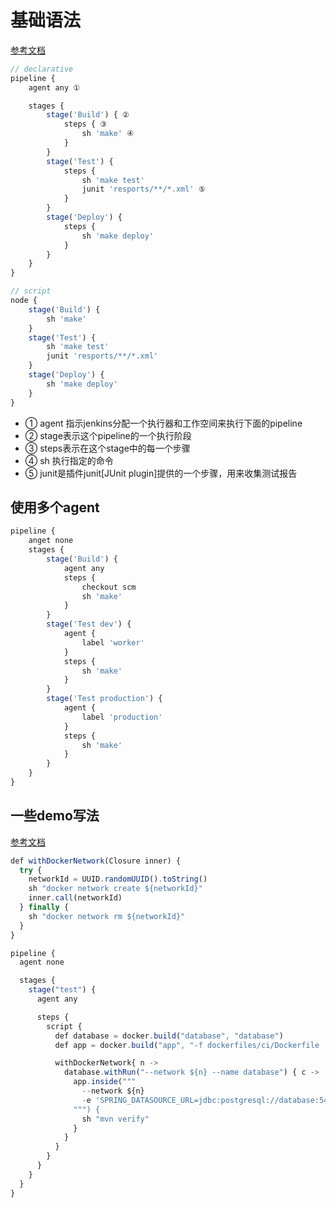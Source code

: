 # 基础语法

[参考文档](https://www.xncoding.com/2017/03/22/fullstack/jenkins02.html)

```javascript
// declarative
pipeline {
    agent any ①

    stages {
        stage('Build') { ②
            steps { ③
                sh 'make' ④
            }
        }
        stage('Test') {
            steps {
                sh 'make test'
                junit 'resports/**/*.xml' ⑤
            }
        }
        stage('Deploy') {
            steps {
                sh 'make deploy'
            }
        }
    }
}

// script
node {
    stage('Build') {
        sh 'make'
    }
    stage('Test') {
        sh 'make test'
        junit 'resports/**/*.xml'
    }
    stage('Deploy') {
        sh 'make deploy'
    }
}
```

* ① agent 指示jenkins分配一个执行器和工作空间来执行下面的pipeline
* ② stage表示这个pipeline的一个执行阶段
* ③ steps表示在这个stage中的每一个步骤
* ④ sh 执行指定的命令
* ⑤ junit是插件junit\[JUnit plugin\]提供的一个步骤，用来收集测试报告

## 使用多个agent

```javascript
pipeline {
    anget none
    stages {
        stage('Build') {
            agent any
            steps {
                checkout scm
                sh 'make'
            }
        }
        stage('Test dev') {
            agent {
                label 'worker'
            }
            steps {
                sh 'make'
            }
        }
        stage('Test production') {
            agent {
                label 'production'
            }
            steps {
                sh 'make'
            }
        }
    }
}
```

## 一些demo写法

[参考文档](https://www.theguild.nl/jenkinsfiles-for-beginners-and-masochists/)

```javascript
def withDockerNetwork(Closure inner) {
  try {
    networkId = UUID.randomUUID().toString()
    sh "docker network create ${networkId}"
    inner.call(networkId)
  } finally {
    sh "docker network rm ${networkId}"
  }
}

pipeline {
  agent none

  stages {
    stage("test") {
      agent any

      steps {
        script {
          def database = docker.build("database", "database")
          def app = docker.build("app", "-f dockerfiles/ci/Dockerfile .")

          withDockerNetwork{ n ->
            database.withRun("--network ${n} --name database") { c ->
              app.inside("""
                --network ${n}
                -e 'SPRING_DATASOURCE_URL=jdbc:postgresql://database:5432/test'
              """) {
                sh "mvn verify"
              }
            }
          }
        }
      }
    }
  }
}
```

